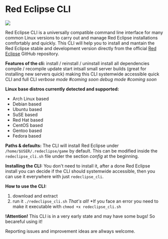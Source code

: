 # Red Eclipse CLI
[![](https://cdn.discordapp.com/attachments/645134776466014220/952352585724067860/cli.png)](https://cdn.discordapp.com/attachments/645134776466014220/952352585724067860/cli.png)

Red Eclipse CLI is a universally compatible command line interface for many common Linux versions to carry out and manage Red Eclipse installations comfortably and quickly.
This CLI will help you to install and mantain the Red Eclipse stable and development version directly from the official [Red Eclipse](https://github.com/redeclipse/ "Red Eclipse") GitHub repository.

**Features of the cli:**
install / reinstall / uninstall
install all dependencies
compile / recompile
update
start
intsall small server builds (great for installing new servers quick)
making this CLI systemwide accessible
quick CLI and full CLI
*verbose mode #coming soon
debug mode #coming soon*

**Linux base distros currently detected and supported:**
- Arch Linux based
- Debian based
- Ubuntu based
- SuSE based
- Red Hat based
- CentOS based
- Gentoo based
- Fedora based

**Paths & defaults:**
The CLI will install Red Eclipse under `/home/$USER/.redeclipse/game` by default. This can be modified inside the `redeclipse_cli.sh` file under the section *config* at the beginning.

**Installing the CLI:**
You don't need to install it, after a done Red Eclipse install you can decide if the CLI should systemwide accessible, then you can use it everywhere with just `redeclipse_cli`.

**How to use the CLI:**
1. download and extract
2. run it `./redeclipse_cli.sh`
*That's all!*
*If you face an error you need to make it executable with `chmod +x redeclipse_cli.sh`

**!Attention!**
This CLI is in a very early state and may have some bugs! So becareful using it!

Reporting issues and improvement ideas are allways welcome.
